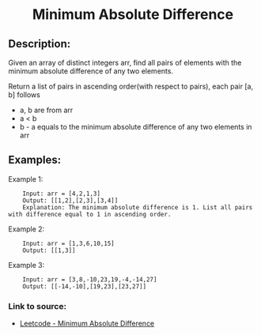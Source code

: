 <h1 align="center">Minimum Absolute Difference</h1>

## Description:
Given an array of distinct integers arr, find all pairs of elements with the minimum absolute difference of any two elements. 

Return a list of pairs in ascending order(with respect to pairs), each pair [a, b] follows

- a, b are from arr
- a < b
- b - a equals to the minimum absolute difference of any two elements in arr

## Examples:

Example 1:

```
	Input: arr = [4,2,1,3]
	Output: [[1,2],[2,3],[3,4]]
	Explanation: The minimum absolute difference is 1. List all pairs with difference equal to 1 in ascending order.
```

Example 2:

```
	Input: arr = [1,3,6,10,15]
	Output: [[1,3]]
```

Example 3:

```
	Input: arr = [3,8,-10,23,19,-4,-14,27]
	Output: [[-14,-10],[19,23],[23,27]]
```


### Link to source: 
- <a href="https://leetcode.com/problems/minimum-absolute-difference/">Leetcode - Minimum Absolute Difference</a>
